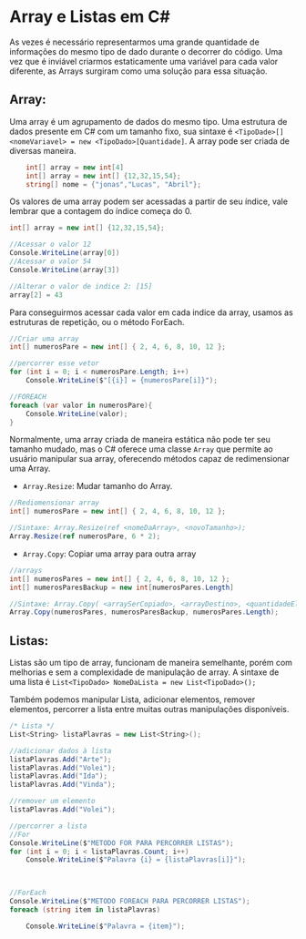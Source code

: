 # Array e Listas em C\#

As vezes é necessário representarmos uma grande quantidade de informações do mesmo tipo de dado durante o decorrer do código. Uma vez que é inviável criarmos estaticamente uma variável para cada valor diferente, as Arrays surgiram como uma solução para essa situação.

## Array:

Uma array é um agrupamento de dados do mesmo tipo. Uma estrutura de dados presente em C# com um tamanho fixo, sua sintaxe é `<TipoDade>[] <nomeVariavel> = new <TipoDado>[Quantidade]`. A array pode ser criada de diversas maneira.

```C#
	int[] array = new int[4]
	int[] array = new int[] {12,32,15,54};
	string[] nome = {"jonas","Lucas", "Abril"};
```

Os valores de uma array podem ser acessadas a partir de seu índice, vale lembrar que a contagem do índice começa do 0.

```C#
int[] array = new int[] {12,32,15,54};

//Acessar o valor 12
Console.WriteLine(array[0])
//Acessar o valor 54
Console.WriteLine(array[3])

//Alterar o valor de indice 2: [15]
array[2] = 43
```

Para conseguirmos acessar cada valor em cada indice da array, usamos as estruturas de repetição, ou o método ForEach.

```C#
//Criar uma array
int[] numerosPare = new int[] { 2, 4, 6, 8, 10, 12 };

//percorrer esse vetor
for (int i = 0; i < numerosPare.Length; i++)
    Console.WriteLine($"[{i}] = {numerosPare[i]}");

//FOREACH
foreach (var valor in numerosPare){
    Console.WriteLine(valor);
}
```

Normalmente, uma array criada de maneira estática não pode ter seu tamanho mudado, mas o C# oferece uma classe `Array` que permite ao usuário manipular sua array, oferecendo métodos capaz de redimensionar uma Array. 
- ``Array.Resize``: Mudar tamanho do Array.
```C#
//Rediomensionar array
int[] numerosPare = new int[] { 2, 4, 6, 8, 10, 12 };

//Sintaxe: Array.Resize(ref <nomeDaArray>, <novoTamanho>);
Array.Resize(ref numerosPare, 6 * 2);
```

- ``Array.Copy``: Copiar uma array para outra array
```C#
//arrays
int[] numerosPares = new int[] { 2, 4, 6, 8, 10, 12 };
int[] numerosParesBackup = new int[numerosPares.Length]

//Sintaxe: Array.Copy( <arraySerCopiado>, <arrayDestino>, <quantidadeElementosCopiados>);
Array.Copy(numerosPares, numerosParesBackup, numerosPares.Length);
```

## Listas:

Listas são um tipo de array, funcionam de maneira semelhante, porém com melhorias  e sem a complexidade de manipulação de array. A sintaxe de uma lista é `List<TipoDado> NomeDaLista = new List<TipoDado>();`

Também podemos manipular Lista, adicionar elementos, remover elementos, percorrer a lista entre muitas outras manipulações disponíveis.

```C#
/* Lista */
List<String> listaPlavras = new List<String>();

//adicionar dados à lista
listaPlavras.Add("Arte");
listaPlavras.Add("Volei");
listaPlavras.Add("Ida");
listaPlavras.Add("Vinda");

//remover um elemento
listaPlavras.Add("Volei");

//percorrer a lista
//For
Console.WriteLine($"METODO FOR PARA PERCORRER LISTAS");
for (int i = 0; i < listaPlavras.Count; i++)
    Console.WriteLine($"Palavra {i} = {listaPlavras[i]}");

  

//ForEach
Console.WriteLine($"METODO FOREACH PARA PERCORRER LISTAS");
foreach (string item in listaPlavras)

    Console.WriteLine($"Palavra = {item}");
```